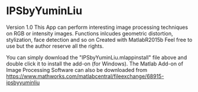 # IPSbyYuminLiu
Version 1.0
This App can perform interesting image processing techniques on RGB or intensity images.
Functions inlcudes geometric distortion, stylization, face detection and so on
Created with MatlabR2015b
Feel free to use but the author reserve all the rights.

You can simply download the "IPSbyYuminLiu.mlappinstall" file above and double click it to install the add-on (for Windows). 
The Matlab Add-on of Image Processing Software can also be downloaded from https://www.mathworks.com/matlabcentral/fileexchange/68915-ipsbyyuminliu
